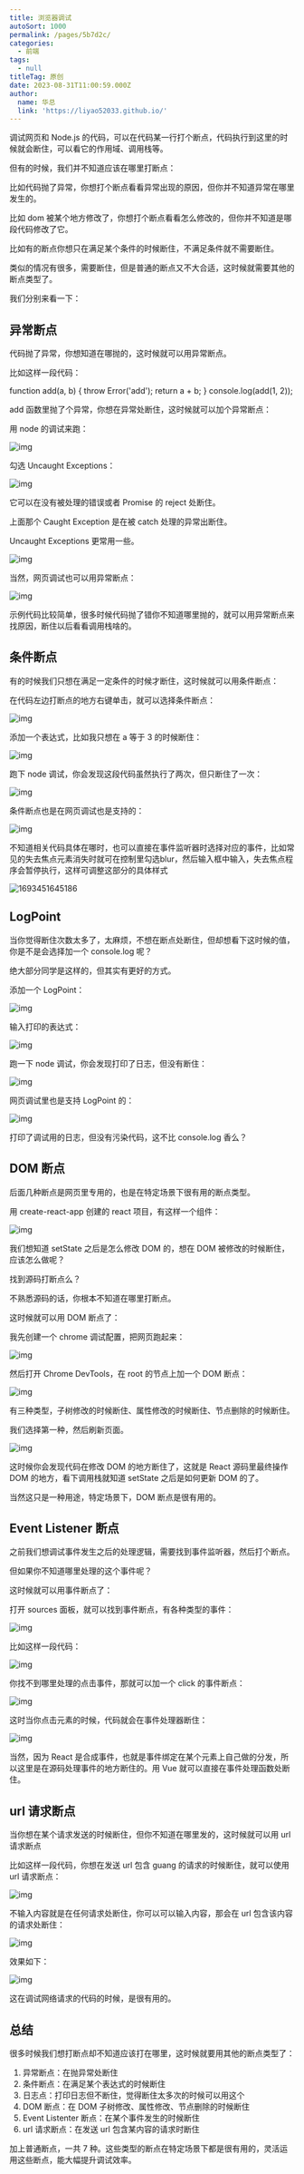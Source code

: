 ```yaml
---
title: 浏览器调试
autoSort: 1000
permalink: /pages/5b7d2c/
categories:
  - 前端
tags:
  - null
titleTag: 原创
date: 2023-08-31T11:00:59.000Z
author:
  name: 华总
  link: 'https://liyao52033.github.io/'
---
```




调试网页和 Node.js 的代码，可以在代码某一行打个断点，代码执行到这里的时候就会断住，可以看它的作用域、调用栈等。



但有的时候，我们并不知道应该在哪里打断点：

比如代码抛了异常，你想打个断点看看异常出现的原因，但你并不知道异常在哪里发生的。

比如 dom 被某个地方修改了，你想打个断点看看怎么修改的，但你并不知道是哪段代码修改了它。

比如有的断点你想只在满足某个条件的时候断住，不满足条件就不需要断住。

类似的情况有很多，需要断住，但是普通的断点又不大合适，这时候就需要其他的断点类型了。



<!-- more -->



我们分别来看一下：

## 异常断点



代码抛了异常，你想知道在哪抛的，这时候就可以用异常断点。



比如这样一段代码：



function add(a, b) {    throw Error('add');    return a + b;     } console.log(add(1, 2));



add 函数里抛了个异常，你想在异常处断住，这时候就可以加个异常断点：



用 node 的调试来跑：



![img](./assets/FnPZYb3h_TxZ8e_JpzI1AiKP8-Ea.png)



勾选 Uncaught Exceptions：



![img](./assets/Fpp0IdzxM7G_KVW7dEOVokpBr3_n.png)



它可以在没有被处理的错误或者 Promise 的 reject 处断住。



上面那个 Caught Exception 是在被 catch 处理的异常出断住。



Uncaught Exceptions 更常用一些。



![img](./assets/Fuqjjyvkrr884Mtv39DdliBwPP4J.gif)



当然，网页调试也可以用异常断点：



![img](./assets/FntmGo8DAFXhT8hshr7OeMLZnlUa.gif)



示例代码比较简单，很多时候代码抛了错你不知道哪里抛的，就可以用异常断点来找原因，断住以后看看调用栈啥的。



## 条件断点



有的时候我们只想在满足一定条件的时候才断住，这时候就可以用条件断点：



在代码左边打断点的地方右键单击，就可以选择条件断点：



![img](./assets/Fgso7ZxV6QuvzONMwx4eFMsHEO8i.png)



添加一个表达式，比如我只想在 a 等于 3 的时候断住：



![img](./assets/FnRJrFYXZbvAZZvykLkxOAFHevZs.png)



跑下 node 调试，你会发现这段代码虽然执行了两次，但只断住了一次：



![img](./assets/Fp2Mom61b4s0KTfDxEfPuesmsGo3.gif)



条件断点也是在网页调试也是支持的：



![img](./assets/Frw5hKQOxd7IGwU4IwsRaQg3Wd0P.gif)

不知道相关代码具体在哪时，也可以直接在事件监听器时选择对应的事件，比如常见的失去焦点元素消失时就可在控制里勾选blur，然后输入框中输入，失去焦点程序会暂停执行，这样可调整这部分的具体样式

![1693451645186](./assets/1693451645186.png)

## LogPoint



当你觉得断住次数太多了，太麻烦，不想在断点处断住，但却想看下这时候的值，你是不是会选择加一个 console.log 呢？



绝大部分同学是这样的，但其实有更好的方式。



添加一个 LogPoint：



![img](./assets/FgZGVQA9zkYFxQjokKiDa7TFF9VR.png)



输入打印的表达式：



![img](./assets/FuktPTX56EtPknbVNJu34kB5kmoi.png)



跑一下 node 调试，你会发现打印了日志，但没有断住：



![img](./assets/FjbYWPMpZlUk7Vf-FOlXj9g7tHwH.gif)



网页调试里也是支持 LogPoint 的：



![img](./assets/FlVnsBBZYbCYD6923TtO7CJznO5F.gif)



打印了调试用的日志，但没有污染代码，这不比 console.log 香么？



## DOM 断点



后面几种断点是网页里专用的，也是在特定场景下很有用的断点类型。



用 create-react-app 创建的 react 项目，有这样一个组件：



![img](./assets/Fl741FjbyDcEYNbbF5sIugtbvDG-.png)



我们想知道 setState 之后是怎么修改 DOM 的，想在 DOM 被修改的时候断住，应该怎么做呢？



找到源码打断点么？



不熟悉源码的话，你根本不知道在哪里打断点。



这时候就可以用 DOM 断点了：



我先创建一个 chrome 调试配置，把网页跑起来：



![img](./assets/Fpb2TtwF9tpY8S1q0rq0BDHG9XZ7.png)



然后打开 Chrome DevTools，在 root 的节点上加一个 DOM 断点：



![img](./assets/FridHgaxUZmB6sY8Po8aw5TVRDZH.png)



有三种类型，子树修改的时候断住、属性修改的时候断住、节点删除的时候断住。



我们选择第一种，然后刷新页面。



![img](./assets/lvVCwWxhXjM59H-ywwYn_mjHTY2x.gif)



这时候你会发现代码在修改 DOM 的地方断住了，这就是 React 源码里最终操作 DOM 的地方，看下调用栈就知道 setState 之后是如何更新 DOM 的了。



当然这只是一种用途，特定场景下，DOM 断点是很有用的。



## Event Listener 断点



之前我们想调试事件发生之后的处理逻辑，需要找到事件监听器，然后打个断点。



但如果你不知道哪里处理的这个事件呢？



这时候就可以用事件断点了：



打开 sources 面板，就可以找到事件断点，有各种类型的事件：



![img](./assets/FqF7QpMbylJTGgahThb8Kf2TbpZM.png)



比如这样一段代码：



![img](./assets/Fp77lZgEOF9_ngUtLhTvZ54tWxZZ.png)



你找不到哪里处理的点击事件，那就可以加一个 click 的事件断点：



![img](./assets/FkgSCRY-AS7UXswkOuTos1nMKHL-.png)



这时当你点击元素的时候，代码就会在事件处理器断住：



![img](./assets/FkcpLTSpUtVETlthqBa_xI8iEV1h.gif)



当然，因为 React 是合成事件，也就是事件绑定在某个元素上自己做的分发，所以这里是在源码处理事件的地方断住的。用 Vue 就可以直接在事件处理函数处断住。



## url 请求断点



当你想在某个请求发送的时候断住，但你不知道在哪里发的，这时候就可以用 url 请求断点



比如这样一段代码，你想在发送 url 包含 guang 的请求的时候断住，就可以使用 url 请求断点：



![img](./assets/FpU_VnVxNS2cGPgIwBWZXC_IXTU5.png)



不输入内容就是在任何请求处断住，你可以可以输入内容，那会在 url 包含该内容的请求处断住：



![img](./assets/FmKtcucFuQfJ301dvhk-pgxIQ1Sm.png)



效果如下：



![img](./assets/FpbWMMszAtzn_bjxsV4QkwPP7-RH.png)



这在调试网络请求的代码的时候，是很有用的。



## 总结



很多时候我们想打断点却不知道应该打在哪里，这时候就要用其他的断点类型了：



1. 异常断点：在抛异常处断住
2. 条件断点：在满足某个表达式的时候断住
3. 日志点：打印日志但不断住，觉得断住太多次的时候可以用这个
4. DOM 断点：在 DOM 子树修改、属性修改、节点删除的时候断住
5. Event Listenter 断点：在某个事件发生的时候断住
6. url 请求断点：在发送 url 包含某内容的请求时断住



加上普通断点，一共 7 种。这些类型的断点在特定场景下都是很有用的，灵活运用这些断点，能大幅提升调试效率。





